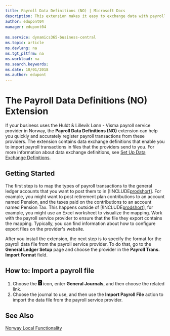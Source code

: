 ```yaml
---
title: Payroll Data Definitions (NO) | Microsoft Docs
description: This extension makes it easy to exchange data with payroll service provider in Norway.
author: edupont04
manager: edupont04

ms.service: dynamics365-business-central
ms.topic: article
ms.devlang: na
ms.tgt_pltfrm: na
ms.workload: na
ms.search.keywords:
ms.date: 10/01/2018
ms.author: edupont
---
```


# The Payroll Data Definitions (NO) Extension

If your business uses the Huldt & Lillevik Lønn - Visma payroll service provider in Norway, the **Payroll Data Definitions (NO)** extension can help you quickly and accurately register payroll transactions from these providers. The extension contains data exchange definitions that enable you to import payroll transactions in files that the providers send to you. For more information about data exchange definitions, see [Set Up Data Exchange Definitions](../../across-how-to-set-up-data-exchange-definitions.md).   

## Getting Started

The first step is to map the types of payroll transactions to the general ledger accounts that you want to post them to in [!INCLUDE[prodshort](../../includes/prodshort.md)]. For example, you might want to post retirement plan contributions to an account named Pension, and the taxes paid on the contributions to an account named Pension Tax. This happens outside of [!INCLUDE[prodshort](../../includes/prodshort.md)], for example, you might use an Excel worksheet to visualize the mapping. Work with the payroll service provider to ensure that the file they export contains the mapping. Typically, you can find information about how to configure export files on the provider's website.  

After you install the extension, the next step is to specify the format for the payroll data file from the payroll service provider. To do that, go to the **General Ledger Setup** page and choose the provider in the **Payroll Trans. Import Format** field.  

## How to: Import a payroll file

1.  Choose the ![Search for Page or Report](../../media/ui-search/search_small.png "Search for Page or Report icon") icon, enter **General Journals**, and then choose the related link.   
2.  Choose the journal to use, and then use the **Import Payroll File** action to import the data file from the payroll service provider.  

## See Also
[Norway Local Functionality](norway-local-functionality.md)   
